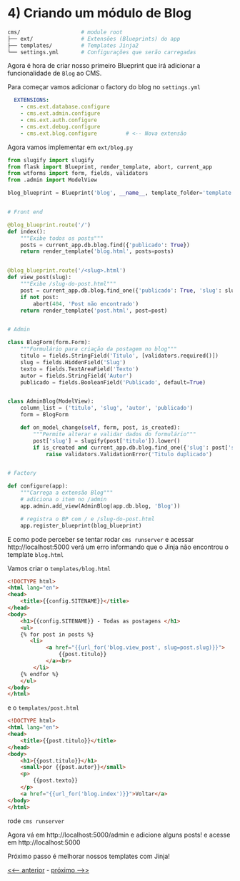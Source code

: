 # 4) Criando um módulo de Blog

```bash
cms/                   # module root
├── ext/               # Extensões (Blueprints) do app
├── templates/         # Templates Jinja2
└── settings.yml       # Configurações que serão carregadas
```

Agora é hora de criar nosso primeiro Blueprint que irá adicionar a funcionalidade
de `Blog` ao CMS.

Para começar vamos adicionar o factory do blog no `settings.yml`


```yml
  EXTENSIONS:
    - cms.ext.database.configure
    - cms.ext.admin.configure
    - cms.ext.auth.configure
    - cms.ext.debug.configure
    - cms.ext.blog.configure         # <-- Nova extensão
```

Agora vamos implementar em `ext/blog.py`


```py
from slugify import slugify
from flask import Blueprint, render_template, abort, current_app
from wtforms import form, fields, validators
from .admin import ModelView

blog_blueprint = Blueprint('blog', __name__, template_folder='template')


# Front end

@blog_blueprint.route('/')
def index():
    """Exibe todos os posts"""
    posts = current_app.db.blog.find({'publicado': True})
    return render_template('blog.html', posts=posts)


@blog_blueprint.route('/<slug>.html')
def view_post(slug):
    """Exibe /slug-do-post.html"""
    post = current_app.db.blog.find_one({'publicado': True, 'slug': slug})
    if not post:
        abort(404, 'Post não encontrado')
    return render_template('post.html', post=post)


# Admin

class BlogForm(form.Form):
    """Formulário para criação da postagem no blog"""
    titulo = fields.StringField('Titulo', [validators.required()])
    slug = fields.HiddenField('Slug')
    texto = fields.TextAreaField('Texto')
    autor = fields.StringField('Autor')
    publicado = fields.BooleanField('Publicado', default=True)


class AdminBlog(ModelView):
    column_list = ('titulo', 'slug', 'autor', 'publicado')
    form = BlogForm

    def on_model_change(self, form, post, is_created):
        """Permite alterar e validar dados do formulário"""
        post['slug'] = slugify(post['titulo']).lower()
        if is_created and current_app.db.blog.find_one({'slug': post['slug']}):
            raise validators.ValidationError('Titulo duplicado')


# Factory

def configure(app):
    """Carrega a extensão Blog"""
    # adiciona o item no /admin
    app.admin.add_view(AdminBlog(app.db.blog, 'Blog'))

    # registra o BP com / e /slug-do-post.html
    app.register_blueprint(blog_blueprint)

```

E como pode perceber se tentar rodar `cms runserver` e acessar http://localhost:5000 verá um erro
informando que o Jinja não encontrou o template `blog.html`

Vamos criar o `templates/blog.html`


```html
<!DOCTYPE html>
<html lang="en">
<head>
    <title>{{config.SITENAME}}</title>
</head>
<body>
    <h1>{{config.SITENAME}} - Todas as postagens </h1>
    <ul>
    {% for post in posts %}
       <li>    
            <a href="{{url_for('blog.view_post', slug=post.slug)}}">
                {{post.titulo}}
            </a><br>
        </li>
    {% endfor %}
    </ul>
</body>
</html>
```

e o `templates/post.html`


```html
<!DOCTYPE html>
<html lang="en">
<head>
    <title>{{post.titulo}}</title>
</head>
<body>
    <h1>{{post.titulo}}</h1>
    <small>por {{post.autor}}</small>
    <p>
        {{post.texto}}
    </p>
    <a href="{{url_for('blog.index')}}">Voltar</a>
</body>
</html>
```

rode `cms runserver`

Agora vá em http://localhost:5000/admin e adicione alguns posts! e acesse em http://localhost:5000


Próximo passo é melhorar nossos templates com Jinja!


[<<-- anterior](../../../tree/cms_3_extension_factory/cms)  -  [próximo -->>](../../../tree/cms_5_jinja/cms)

